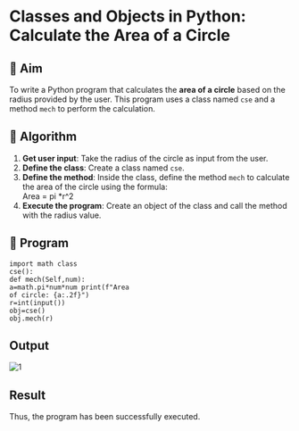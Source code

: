# Classes and Objects in Python: Calculate the Area of a Circle

## 🎯 Aim
To write a Python program that calculates the **area of a circle** based on the radius provided by the user. This program uses a class named `cse` and a method `mech` to perform the calculation.

## 🧠 Algorithm
1. **Get user input**: Take the radius of the circle as input from the user.
2. **Define the class**: Create a class named `cse`.
3. **Define the method**: Inside the class, define the method `mech` to calculate the area of the circle using the formula:  
   Area = pi *r^2 
4. **Execute the program**: Create an object of the class and call the method with the radius value.

## 🧾 Program
```
import math class 
cse(): 
def mech(Self,num): 
a=math.pi*num*num print(f"Area 
of circle: {a:.2f}") 
r=int(input()) 
obj=cse() 
obj.mech(r)
```

## Output
![1](https://github.com/user-attachments/assets/281dae19-7006-4fc3-8c6c-5c8493693a0a)

## Result
 Thus, the program has been successfully executed.
